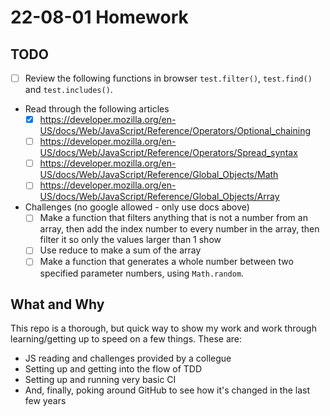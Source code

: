 
# 22-08-01 Homework

## TODO

- [ ] Review the following functions in browser `test.filter()`, `test.find()` and `test.includes()`.
- Read through the following articles
    - [x] https://developer.mozilla.org/en-US/docs/Web/JavaScript/Reference/Operators/Optional_chaining
    - [ ] https://developer.mozilla.org/en-US/docs/Web/JavaScript/Reference/Operators/Spread_syntax
    - [ ] https://developer.mozilla.org/en-US/docs/Web/JavaScript/Reference/Global_Objects/Math
    - [ ] https://developer.mozilla.org/en-US/docs/Web/JavaScript/Reference/Global_Objects/Array
- Challenges (no google allowed - only use docs above)
    - [ ] Make a function that filters anything that is not a number from an array, then add the index number to every number in the array, then filter it so only the values larger than 1 show
    - [ ] Use reduce to make a sum of the array
    - [ ] Make a function that generates a whole number between two specified parameter numbers, using `Math.random`.

## What and Why

This repo is a thorough, but quick way to show my work and work through learning/getting up to speed on a few things. These are:
- JS reading and challenges provided by a collegue
- Setting up and getting into the flow of TDD
- Setting up and running very basic CI
- And, finally, poking around GitHub to see how it's changed in the last few years
